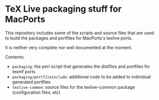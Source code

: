 # TeX Live packaging stuff for MacPorts

This repository includes some of the scripts and source files that are used
to build the packages and portfiles for MacPorts's texlive ports.

It is neither very complete nor well documented at the moment.

Contents:
 - `packaging`: the perl script that generates the distfiles and portfiles
   for texmf ports
 - `packaging/portfileinclude`: additional code to be added to individual
   generated portfiles
 - `texlive-common`: source files for the texlive-common package
   (configuration files, etc)
